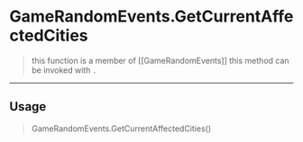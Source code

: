 # GameRandomEvents.GetCurrentAffectedCities
> this function is a member of [[GameRandomEvents]]
> this method can be invoked with `.`
-----
## Usage
> GameRandomEvents.GetCurrentAffectedCities()
